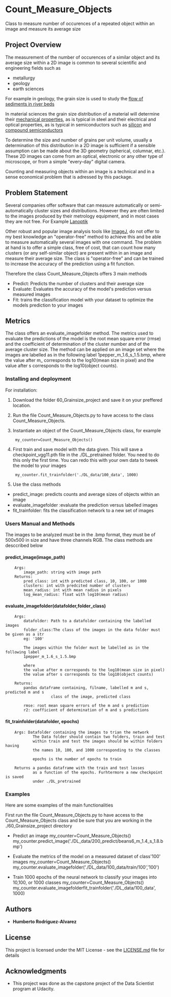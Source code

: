 # Count_Measure_Objects

Class to measure number of occurences of a repeated object within an image and measure its average size 

## Project Overview

The measurement of the number of occurences of a similar object and its average size within a 2D image is common to several scientific and engineering fields such as 
- metallurgy
- geology
- earth sciences

For example in geology, the grain size is used to study the 
[flow of sediments in river beds](https://onlinelibrary.wiley.com/doi/abs/10.1002/(SICI)1096-9837(199804)23:4%3C345::AID-ESP850%3E3.0.CO;2-B?casa_token=UIcTFPtknAoAAAAA:KBH3_aXOdTmNBRC-7JEqlXBEp0doUwJIJVG4xQbGPDBnkGCyZozqg6xxJBOSWff2bm6U47S6IXZBSw)

In material sciences the grain size distribution of a material will determine their [mechanical properties](https://escholarship.org/content/qt88g8n6f8/qt88g8n6f8.pdf), as is typical in steel and their electrical and optical properties, as is typical in semiconductors such as [silicon](https://www.sciencedirect.com/science/article/abs/pii/S1369800111000886) and [compound semiconductors](https://www.sciencedirect.com/science/article/abs/pii/S1359645413002784)

To determine the size and number of grains per unit volume, usually a determination of this distribution in a 2D image is sufficient if a sensible assumption can be made about the 3D geometry (spherical, columnar, etc.). These 2D images can come from an optical, electronic or any other type of microscope, or from a simple "every-day" digital camera. 

Counting and measuring objects within an image is a technical and in a sense economical problem that is adressed by this package.

## Problem Statement

Several companies offer software that can measure automatically or semi-automatically cluster sizes and distributions.  However they are often limited to the images produced by their metrology equipment, and in most cases they are not free. For Example [Lanoptik](https://www.lanoptik.com/microscope-software-iworks-fg)

Other robust and popular image analysis tools like [ImageJ](https://imagej.net/Welcome/), do not offer to my best knowledge an "operator-free" method to achieve this and be able to measure automatically several images with one command. The problem at hand is to offer a simple class, free of cost, that can count how many clusters (or any self-similar object) are present within in an image and measure their average size. The class is "operator-free" and can be trained to increase the accuracy of the prediction using a fit function.  

Therefore the class Count_Measure_Objects offers 3 main methods

+ Predict: Predicts the number of clusters and their average size
+ Evaluate: Evaluates the accuracy of the model's prediction versus measured images 
+ Fit: trains the classification model with your dataset to optimize the models prediction to your images

## Metrics

The class offers an evaluate_imagefolder method. The metrics used to evaluate the predictions of the model is the root mean square error (rmse) and the coefficient of determination of the cluster number and of the average cluster size. The method can be applied on an image set where the images are labelled as in the following label 1pepper_m_1.6_s_1.5.bmp, where the value after m_ corresponds to the log10(mean size in pixel) and the value after s corresponds to the log10(object counts).

### Installing and deployment

For installation: 

1) Download the folder 60_Grainsize_project and save it on your preffered location. 

2) Run the file Count_Measure_Objects.py to have access to the class Count_Measure_Objects.

3) Instantiate an object of the Count_Measure_Objects class, for example

        my_counter=Count_Measure_Objects()

4) First train and save model with the data given. This will save a checkpoint_vgg11.pth file in the ./DL_pretrained folder. You need to do this only the first time. You can redo this with your own data to tweek the model to your images
        
        my_counter.fit_trainfolder('./DL_data/100_data', 1000)  

5) Use the class methods

+ predict_image: predicts counts and average sizes of objects within an image
+ evaluate_imagefolder :evaluate the prediction versus labelled images
+ fit_trainfolder: fits the classification network to a new set of images

### Users Manual and Methods

The images to be analyzed must be in the .bmp format, they must be of 500x500 in size and have three channels RGB. The class methods are desccribed below

#### predict_image(image_path)
        Args: 
            image_path: string with image path     
        Returns: 
            pred_class: int with predicted class, 10, 100, or 1000
            clusters: int with predcited number of clusters
            mean_radius: int with mean radius in pixels
            log_mean_radius: float with log10(mean radius)

#### evaluate_imagefolder(datafolder,folder_class)
        Args: 
            datafolder: Path to a datafolder containing the labelled images
            folder_class:The class of the images in the data folder must be given as a str
            eg: '100'
            
            The images within the folder must be labelled as in the following label
            1pepper_m_1.6_s_1.5.bmp
            
            where 
            the value after m corresponds to the log10(mean size in pixel)
            the value after s corresponds to the log10(object counts)
        
        Returns: 
            pandas dataframe containing, filname, labelled m and s, predicted m and s
                        class of the image, predicted class
            
            rmse: root mean square errors of the m and s prediction 
            r2: coefficient of determination of m and s predictions

#### fit_trainfolder(datafolder, epochs)
        Args: Datafolder containing the images to trian the network
                The Data folder should contain two folders, train and test
                within train and test the images should be within folders having
                the names 10, 100, and 1000 corresponding to the classes
                
                epochs is the number of epochs to train 
                
        Returns a pandas dataframe with the train and test losses
                as a function of the epochs. Furhtermore a new checkpoint is saved
                under ./DL_pretrained

### Examples

Here are some examples of the main functionalities

First run the file Count_Measure_Objects.py to have access to the Count_Measure_Objects class and be sure that you are working in the ./60_Grainsize_project directory


+ Predict an image
        my_counter=Count_Measure_Objects()
        my_counter.predict_image('./DL_data/200_predict/beans6_m_1.4_s_1.8.bmp')  
        
+ Evaluate the metrics of the model on a measured dataset of class'100' images
        my_counter=Count_Measure_Objects()
        my_counter.evaluate_imagefolder('./DL_data/100_data/train/100','100')          

+ Train 1000 epochs of the neural network to classify your images into 10,100, or 1000 classes
        my_counter=Count_Measure_Objects()
        my_counter.evaluate_imagefolderfit_trainfolder('./DL_data/100_data', 1000)  
       

## Authors

* **Humberto Rodriguez-Alvarez** 

## License

This project is licensed under the MIT License - see the [LICENSE.md](LICENSE.md) file for details

## Acknowledgments

* This project was done as the capstone project of the Data Scientist program at Udacity. 
